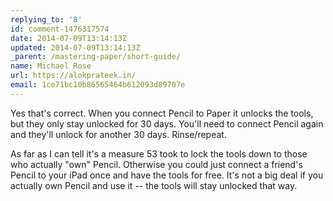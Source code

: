 ```yaml
---
replying_to: '8'
id: comment-1476317574
date: 2014-07-09T13:14:13Z
updated: 2014-07-09T13:14:13Z
_parent: /mastering-paper/short-guide/
name: Michael Rose
url: https://alokprateek.in/
email: 1ce71bc10b86565464b612093d89707e
---
```


Yes that's correct. When you connect Pencil to Paper it unlocks the tools, but
they only stay unlocked for 30 days. You'll need to connect Pencil again and
they'll unlock for another 30 days. Rinse/repeat.

As far as I can tell it's a measure 53 took to lock the tools down to those who
actually "own" Pencil. Otherwise you could just connect a friend's Pencil to
your iPad once and have the tools for free. It's not a big deal if you actually
own Pencil and use it -- the tools will stay unlocked that way.
